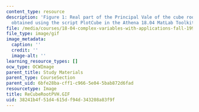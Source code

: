 ```yaml
---
content_type: resource
description: 'Figure 1: Real part of the Principal Vale of the cube root. Picture
  obtained using the script PlotCube in the Athena 18.04 MatLab Toolkit.'
file: /media/courses/18-04-complex-variables-with-applications-fall-1999/38241b4f51d4615df94d343208a83f9f_ReCubeRootPVH.GIF
file_type: image/gif
image_metadata:
  caption: ''
  credit: ''
  image-alt: ''
learning_resource_types: []
ocw_type: OCWImage
parent_title: Study Materials
parent_type: CourseSection
parent_uid: 6bfe28ba-cff1-c966-5e04-5bab872d6fad
resourcetype: Image
title: ReCubeRootPVH.GIF
uid: 38241b4f-51d4-615d-f94d-343208a83f9f
---
```

